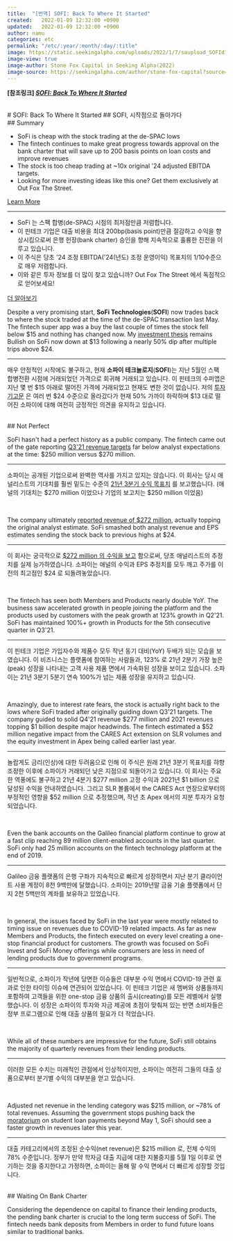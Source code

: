 ```yaml
---
title:  "[번역] SOFI: Back To Where It Started"
created:   2022-01-09 12:32:00 +0900
updated:   2022-01-09 12:32:00 +0900
author: namu
categories: etc
permalink: "/etc/:year/:month/:day/:title"
image: https://static.seekingalpha.com/uploads/2022/1/7/saupload_SOFId164284568i.png
image-view: true
image-author: Stone Fox Capital in Seeking Alpha(2022)
image-source: https://seekingalpha.com/author/stone-fox-capital?source=content_type%3Areact%7Cfirst_level_url%3Aarticle%7Csection%3Aauthor%7Cbutton%3Aname
---
```


**[참조링크] _<a href="https://seekingalpha.com/article/4478432-sofi-back-to-where-it-started" target="_blank">
SOFI: Back To Where It Started</a>_**

<br>
# SOFI: Back To Where It Started
## SOFI, 시작점으로 돌아가다

<br>
## Summary

- SoFi is cheap with the stock trading at the de-SPAC lows
- The fintech continues to make great progress towards approval on the bank charter that will save up to
200 basis points on loan costs and improve revenues
- The stock is too cheap trading at ~10x original '24 adjusted EBITDA targets.
- Looking for more investing ideas like this one? Get them exclusively at Out Fox The Street.
<a href="https://seekingalpha.com/checkout?service_id=mp_1361&source=mp_marketing_text_top" target="_blank">
Learn More</a>

---

- SoFi 는 스팩 합병(de-SPAC) 시점의 최저점만큼 저렴합니다.
- 이 핀테크 기업은 대출 비용을 최대 200bp(basis point)만큼 절감하고 수익을 향상시킴으로써 
은행 헌장(bank charter) 승인을 향해 지속적으로 훌륭한 진전을 이루고 있습니다.
- 이 주식은 당초 '24 조정 EBITDA('24(년도) 조정 운영이익) 목표치의 1/10수준으로 매우 저렴합니다.
- 이와 같은 투자 정보를 더 많이 찾고 있습니까? Out Fox The Street 에서 독점적으로 얻어보세요!
<a href="https://seekingalpha.com/checkout?service_id=mp_1361&source=mp_marketing_text_top" target="_blank">
더 알아보기</a>

<br>

Despite a very promising start, **SoFi Technologies**(**SOFI**) now trades back to where the stock traded
at the time of the de-SPAC transaction last May. The fintech super app was a buy the last couple of times
the stock fell below $15 and nothing has changed now. My
<a href="https://seekingalpha.com/article/4415884-sofi-buy-this-spac-with-major-catalyst?source=content_type%3Areact%7Csection%3Amain_content%7Cbutton%3Abody_link" target="_blank">investment thesis</a>
remains Bullish on SoFi now down at $13 following a nearly 50% dip after multiple trips above $24.

---

매우 안정적인 시작에도 불구하고, 현재 **소파이 테크놀로지**(**SOFI**)는 지난 5월인 스팩 합병전환 시점에 거래되었던 가격으로 회귀해
거래되고 있습니다. 이 핀테크의 수퍼앱은 지난 몇 번 $15 아래로 떨어진 가격에 거래되었고 현재도 변한 것이 없습니다. 저의
<a href="https://seekingalpha.com/article/4415884-sofi-buy-this-spac-with-major-catalyst?source=content_type%3Areact%7Csection%3Amain_content%7Cbutton%3Abody_link" target="_blank">투자 기고문</a>
은 여러 번 $24 수준으로 올라갔다가 현재 50% 가까이 하락하며 $13 대로 떨어진 소파이에 대해 여전히 긍정적인 의견을 유지하고 있습니다.

<br>
## Not Perfect

SoFi hasn't had a perfect history as a public company. The fintech came out of the gate reporting
<a href="https://seekingalpha.com/news/3730006-sofi-technologies-stock-dips-after-soft-q3-guidance-adjusted-ebitda-loss-expected?source=content_type%3Areact%7Csection%3Amain_content%7Cbutton%3Abody_link" target="_blank">Q3'21 revenue targets</a>
far below analyst expectations at the time: $250 million versus $270 million.

---

소파이는 공개된 기업으로써 완벽한 역사를 가지고 있지는 않습니다. 이 회사는 당시 애널리스트의 기대치를 훨씬 밑도는 수준의
<a href="https://seekingalpha.com/news/3730006-sofi-technologies-stock-dips-after-soft-q3-guidance-adjusted-ebitda-loss-expected?source=content_type%3Areact%7Csection%3Amain_content%7Cbutton%3Abody_link" target="_blank">21년 3분기 수익 목표치</a>
를 보고했습니다. (애널의 기대치는 $270 million 이었으나 기업의 보고치는 $250 million 이었음)

<br>

The company ultimately
<a href="https://seekingalpha.com/news/3768965-sofi-technologies-eps-beats-0_09-beats-on-revenue?source=content_type%3Areact%7Csection%3Amain_content%7Cbutton%3Abody_link" target="_blank">reported revenue of $272 million</a>,
actually topping the original analyst estimate.
SoFi smashed both analyst revenue and EPS estimates sending the stock back to previous highs at $24.

---

이 회사는 궁극적으로
<a href="https://seekingalpha.com/news/3768965-sofi-technologies-eps-beats-0_09-beats-on-revenue?source=content_type%3Areact%7Csection%3Amain_content%7Cbutton%3Abody_link" target="_blank">$272 million 의 수익을 보고</a>
함으로써, 당초 애널리스트의 추정치를 실제 능가하였습니다.
소파이는 애널의 수익과 EPS 추정치를 모두 깨고 주가를 이전의 최고점인 $24 로 되돌려놓았습니다.

<br>

The fintech has seen both Members and Products nearly double YoY.
The business saw accelerated growth in people joining the platform and the products used by customers
with the peak growth at 123% growth in Q2'21.
SoFi has maintained 100%+ growth in Products for the 5th consecutive quarter in Q3'21.

---

이 핀테크 기업은 가입자수와 제품수 모두 작년 동기 대비(YoY) 두배가 되는 모습을 보였습니다.
이 비즈니스는 플랫폼에 참여하는 사람들과, 123% 로 21년 2분기 가장 높은(peak) 성장을 나타내는
고객 사용 제품 면에서 가속화된 성장을 보이고 있습니다.
소파이는 21년 3분기 5분기 연속 100%가 넘는 제품 성장을 유지하고 있습니다.

<br>

Amazingly, due to interest rate fears, the stock is actually right back to the lows where SoFi traded
after originally guiding down Q3'21 targets.
The company guided to solid Q4'21 revenue $277 million and 2021 revenues topping $1 billion despite major headwinds.
The fintech estimated a $52 million negative impact from the CARES Act extension on SLR volumes
and the equity investment in Apex being called earlier last year.

---

놀랍게도 금리(인상)에 대한 두려움으로 인해 이 주식은 원래 21년 3분기 목표치를 햐향 조정한 이후에
소파이가 거래되던 낮은 지점으로 되돌아가고 있습니다.
이 회사는 주요한 역풍에도 불구하고 21년 4분기 $277 million 고정 수익과 2021년 $1 billion 으로 달성된 수익을 안내하였습니다.
그리고 SLR 볼륨에서 the CARES Act 연장으로부터의 부정적인 영향을 $52 million 으로 추정했으며,
작년 초 Apex 에서의 지분 투자가 요청되었습니다.

<br>

Even the bank accounts on the Galileo financial platform continue to grow at a fast clip reaching
89 million client-enabled accounts in the last quarter.
SoFi only had 25 million accounts on the fintech technology platform at the end of 2019.

---

Galileo 금융 플랫폼의 은행 구좌가 지속적으로 빠르게 성장하면서 지난 분기 클라이언트 사용 계정이 8천 9백만에 달했습니다.
소파이는 2019년말 금융 기술 플랫폼에서 단지 2천 5백만의 계좌를 보유하고 있었습니다.

<br>

In general, the issues faced by SoFi in the last year were mostly related to timing issue on revenues due to COVID-19
related impacts. As far as new Members and Products,
the fintech executed on every level creating a one-stop financial product for customers.
The growth was focused on SoFi Invest and SoFi Money offerings while consumers are less in need of lending products
due to government programs.

---

일반적으로, 소파이가 작년에 당면한 이슈들은 대부분 수익 면에서 COVID-19 관련 효과로 인한 타이밍 이슈에 연관되어 있었습니다.
이 핀테크 기업은 새 멤버와 상품들까지 포함하여 고객들을 위한 one-stop 금융 상품의 출시(creating)를 모든 레벨에서 실행했습니다.
이 성장은 소파이의 투자와 자금 제공에 초점이 맞춰져 있는 반면 소비자들은 정부 프로그램으로 인해 대출 상품의 필요가 더 적었습니다.

<br>

While all of these numbers are impressive for the future, SoFi still obtains the majority of quarterly revenues
from their lending products.

---

이러한 모든 수치는 미래적인 관점에서 인상적이지만, 소파이는 여전히 그들의 대출 상품으로부터 분기별 수익의 대부분을 얻고 있습니다.

<br>

Adjusted net revenue in the lending category was $215 million, or ~78% of total revenues.
Assuming the government stops pushing back the
<a href="http://www.cnbc.com/select/president-biden-pauses-student-loan-payments-until-may-1/" target="_blank">moratorium</a>
on student loan payments beyond May 1,
SoFi should see a faster growth in revenues later this year.

---

대출 카테고리에서의 조정된 순수익(net revenue)은 $215 million 로, 전체 수익의 78% 수준입니다.
정부가 만약 학자금 대출 지급에 대한 지불중지를 5월 1일 이후로 연기하는 것을 중지한다고 가정하면,
소파이는 올해 말 수익 면에서 더 빠르게 성장할 것입니다.

<br>
## Waiting On Bank Charter

Considering the dependence on capital to finance their lending products,
the pending bank charter is crucial to the long term success of SoFi.
The fintech needs bank deposits from Members in order to fund future loans similar to traditional banks.
